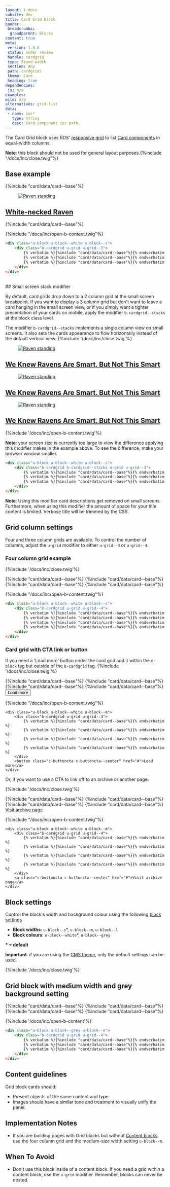 ```yaml
---
layout: t-docs
subsite: dev
title: Card Grid block
banner:
 breadcrumbs:
  grandparent: Blocks
content: true
meta:
 version: 1.0.0
 status: under review
 handle: cardgrid
 type: Fixed-width
 section: Any
 path: cardgrid/
 theme: Core
 heading: true
dependencies:
 js: n/a
examples:
wild: n/a
alternatives: grid-list
data:
 - name: inc*
   type: string
   desc: Card component inc path.
---
```


The Card Grid block uses RDS' [responsive grid](#) to list [Card components]({{site.url}}/dev/components/cards/card/) in equal-width columns.

**Note**: this block should not be used for general layout purposes.{%include "/docs/inc/close.twig"%}

<div class="u-block u-block--white u-block--s">
	<h2>Base example</h2>
	<div class="b-cardgrid b-cardgrid u-grid u-grid--3">
        {%include "card/data/card--base"%}
        <article class="c-card" itemscope itemtype="http://schema.org/Article">
                  <a href="https://en.wikipedia.org/wiki/White-necked_raven" itemprop="url">
                      <figure class="card__figure" itemscope itemtype="http://schema.org/ImageObject">
                          <img src="http://cu-raven.s3.amazonaws.com/assets/img/raven/img-1.jpg" alt="Raven standing">
                      </figure>
                      <div class="card__body">
                          <h2 class="card__title" itemprop="name">White-necked Raven</h2>
                      </div>
                  </a>
              </article>
        {%include "card/data/card--base"%}
	</div>
</div>

{%include "/docs/inc/open-b-content.twig"%}

```html
<div class="u-block u-block--white u-block--s">
	<div class="b-cardgrid u-grid u-grid--3">
		{% verbatim %}{%include "card/data/card--base"%}{% endverbatim %}
        {% verbatim %}{%include "card/data/card--base"%}{% endverbatim %}
        {% verbatim %}{%include "card/data/card--base"%}{% endverbatim %}
	</div>
</div>
```
<br>
## Small screen stack modifier 

By default, card grids drop down to a 2 column grid at the small screen breakpoint. If you want to display a 3 column grid but don't want to leave a card hanging in the small screen view, or if you simply want a tighter presentation of your cards on mobile, apply the modifier `b-cardgrid--stacks` at the block class level.

The modifier `b-cardgrid--stacks` implements a single column view on small screens. It also sets the cards appearance to flow horizontally instead of the default vertical view.
{%include '/docs/inc/close.twig'%}<div class="u-block u-block--white u-block--s">
	<div class="b-cardgrid b-cardgrid--stacks u-grid u-grid--3">
        <article class="c-card" itemscope itemtype="http://schema.org/Article">
              <a href="https://en.wikipedia.org/wiki/White-necked_raven" itemprop="url">
                  <figure class="card__figure" itemscope itemtype="http://schema.org/ImageObject">
                      <img src="http://cu-raven.s3.amazonaws.com/assets/img/raven/img-1.jpg" alt="Raven standing">
                  </figure>
                  <div class="card__body">
                      <h2 class="card__title" itemprop="name">We Knew Ravens Are Smart. But Not This Smart</h2>
                  </div>
              </a>
          </article>
        <article class="c-card" itemscope itemtype="http://schema.org/Article">
          <a href="https://en.wikipedia.org/wiki/White-necked_raven" itemprop="url">
              <figure class="card__figure" itemscope itemtype="http://schema.org/ImageObject">
                  <img src="http://cu-raven.s3.amazonaws.com/assets/img/raven/img-1.jpg" alt="Raven standing">
              </figure>
              <div class="card__body">
                  <h2 class="card__title" itemprop="name">We Knew Ravens Are Smart. But Not This Smart</h2>
              </div>
          </a>
        </article>
        <article class="c-card" itemscope itemtype="http://schema.org/Article">
          <a href="https://en.wikipedia.org/wiki/White-necked_raven" itemprop="url">
              <figure class="card__figure" itemscope itemtype="http://schema.org/ImageObject">
                  <img src="http://cu-raven.s3.amazonaws.com/assets/img/raven/img-1.jpg" alt="Raven standing">
              </figure>
              <div class="card__body">
                  <h2 class="card__title" itemprop="name">We Knew Ravens Are Smart. But Not This Smart</h2>
              </div>
          </a>
        </article>
	</div>
</div>
{%include '/docs/inc/open-b-content.twig'%}
<p class="u-hide-s"><strong>Note</strong>: your screen size is currently too large to view the difference applying this modifier makes in the example above. To see the difference, make your browser window smaller.</p>

```html
<div class="u-block u-block--white u-block--s">
	<div class="b-cardgrid b-cardgrid--stacks u-grid u-grid--3">
		{% verbatim %}{%include "card/data/card--base"%}{% endverbatim %}
        {% verbatim %}{%include "card/data/card--base"%}{% endverbatim %}
        {% verbatim %}{%include "card/data/card--base"%}{% endverbatim %}
	</div>
</div>
```

**Note**: Using this modifier card descriptions get removed on small screens. Furthermore, when using this modifier the amount of space for your title content is limited. Verbose title will be trimmed by the CSS.


## Grid column settings

Four and three column grids are available. To control the number of columns, adjust the `u-grid` modifier to either `u-grid--3` or `u-grid--4`.

### Four column grid example

{%include '/docs/inc/close.twig'%}

<div class="u-block u-block--white u-block--m">
	<div class="b-cardgrid u-grid u-grid--4">
		{%include "card/data/card--base"%}
		{%include "card/data/card--base"%}
		{%include "card/data/card--base"%}
		{%include "card/data/card--base"%}
	</div>
</div>

{%include "/docs/inc/open-b-content.twig"%}

```html
<div class="u-block u-block--white u-block--s">
	<div class="b-cardgrid u-grid u-grid--4">
		{% verbatim %}{%include "card/data/card--base"%}{% endverbatim %}
        {% verbatim %}{%include "card/data/card--base"%}{% endverbatim %}
        {% verbatim %}{%include "card/data/card--base"%}{% endverbatim %}
        {% verbatim %}{%include "card/data/card--base"%}{% endverbatim %}
	</div>
</div>
```

### Card grid with CTA link or button

If you need a 'Load more' button under the card grid add it within the `u-block` tag but outside of the `b-cardgrid` tag.
{%include '/docs/inc/close.twig'%}

<div class="u-block u-block--white u-block--m">
	<div class="b-cardgrid u-grid u-grid--4">
		{%include "card/data/card--base"%}
        {%include "card/data/card--base"%}
        {%include "card/data/card--base"%}
        {%include "card/data/card--base"%}
	</div>
	<button class="c-buttoncta c-buttoncta--center" href="#">Load more</a>
</div>

{%include "/docs/inc/open-b-content.twig"%}

```
<div class="u-block u-block--white u-block--m">
	<div class="b-cardgrid u-grid u-grid--4">
		{% verbatim %}{%include "card/data/card--base"%}{% endverbatim %}
        {% verbatim %}{%include "card/data/card--base"%}{% endverbatim %}
        {% verbatim %}{%include "card/data/card--base"%}{% endverbatim %}
        {% verbatim %}{%include "card/data/card--base"%}{% endverbatim %}
	</div>
	<button class="c-buttoncta c-buttoncta--center" href="#">Load more</a>
</div>
```

Or, if you want to use a CTA to link off to an archive or another page.

{%include '/docs/inc/close.twig'%}

<div class="u-block u-block--white u-block--m">
	<div class="b-cardgrid u-grid u-grid--4">
		{%include "card/data/card--base"%}
        {%include "card/data/card--base"%}
        {%include "card/data/card--base"%}
        {%include "card/data/card--base"%}
	</div>
	<a class="c-buttoncta c-buttoncta--center" href="#">Visit archive page</a>
</div>

{%include "/docs/inc/open-b-content.twig"%}

```
<div class="u-block u-block--white u-block--m">
	<div class="b-cardgrid u-grid u-grid--4">
		{% verbatim %}{%include "card/data/card--base"%}{% endverbatim %}
        {% verbatim %}{%include "card/data/card--base"%}{% endverbatim %}
        {% verbatim %}{%include "card/data/card--base"%}{% endverbatim %}
        {% verbatim %}{%include "card/data/card--base"%}{% endverbatim %}
	</div>
	<a class="c-buttoncta c-buttoncta--center" href="#">Visit archive page</a>
</div>
```


## Block settings

Control the block's width and background colour using the following [block settings](#)

- **Block widths**: `u-block--s`\*, `u-block--m`, `u-block--l`
- **Block colours**: `u-block--white`\*, `u-block--grey`

**\* = default**

**Important**: if you are using the [CMS theme](#), only the default settings can be used.

{%include '/docs/inc/close.twig'%}

<section class="u-block u-block--grey u-block--m">
	<h2>Grid block with medium width and grey background setting</h2>
	<div class="b-cardgrid u-grid u-grid--4">
		{%include "card/data/card--base"%}
			{%include "card/data/card--base"%}
			{%include "card/data/card--base"%}
			{%include "card/data/card--base"%}
	</div>
</section>

{%include '/docs/inc/open-b-content'%}

```html
<div class="u-block u-block--grey u-block--m">
	<div class="b-cardgrid u-grid u-grid--4">
		{% verbatim %}{%include "card/data/card--base"%}{% endverbatim %}
        {% verbatim %}{%include "card/data/card--base"%}{% endverbatim %}
        {% verbatim %}{%include "card/data/card--base"%}{% endverbatim %}
	</div>
</div>
```

## Content guidelines

Grid block cards should:

- Present objects of the same content and type.
- Images should have a similar tone and treatment to visually unify the panel.

## Implementation Notes

- If you are building pages with Grid blocks but without [Content blocks](#), use the four column grid and the medium-size width setting `u-block--m`.

## When To Avoid

- Don't use this block inside of a content block. If you need a grid within a content block, use the `u-grid` modifier. Remember, blocks can never be nested.
